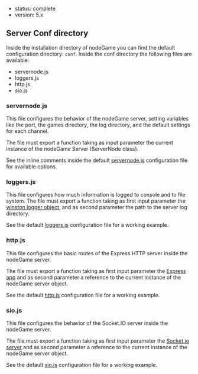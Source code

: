 - status: complete
- version: 5.x

## Server Conf directory

Inside the installation directory of nodeGame you can find the default
configuration directory: `conf`. Inside the conf directory the
following files are available:

- servernode.js
- loggers.js
- http.js
- sio.js


### servernode.js

This file configures the behavior of the nodeGame server, setting
variables like the port, the games directory, the log directory, and
the default settings for each channel.

The file must export a function taking as input parameter the current
instance of the nodeGame Server (ServerNode class).

See the inline comments inside the default
[servernode.js](https://github.com/nodeGame/nodegame-server/blob/master/conf/servernode.js)
configuration file for available options.

### loggers.js

This file configures how much information is logged to console and to
file system. The file must export a function taking as first input
parameter the
[winston logger object](https://github.com/flatiron/winston/blob/master/README.md),
and as second parameter the path to the server log directory.

See the default
[loggers.js](https://github.com/nodeGame/nodegame-server/blob/master/conf/loggers.js)
configuration file for a working example.

### http.js

This file configures the basic routes of the Express HTTP server
inside the nodeGame server.

The file must export a function taking as first input parameter the
[Express app](http://expressjs.com/en/guide/routing.html) and as second parameter
a reference to the current instance of the nodeGame server object.
        
See the default
[http.js](https://github.com/nodeGame/nodegame-server/blob/master/conf/http.js)
configuration file for a working example.

### sio.js

This file configures the behavior of the Socket.IO server inside the
nodeGame server.
    
The file must export a function taking as first input parameter the
[Socket.io server](https://github.com/LearnBoost/Socket.IO/wiki/Configuring-Socket.IO)
and as second parameter a reference to the current instance of the
nodeGame server object.
    
See the default
[sio.js](https://github.com/nodeGame/nodegame-server/blob/master/conf/sio.js)
configuration file for a working example.

